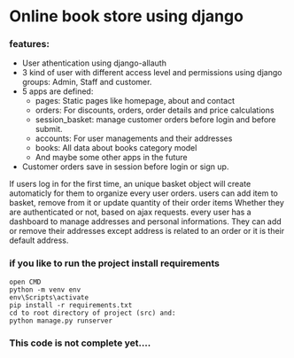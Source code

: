 # Online book store using django
### features:
* User athentication using django-allauth
* 3 kind of user with different access level and permissions using django groups: Admin, Staff and customer.
* 5 apps are defined:
  * pages: Static pages like homepage, about and contact
  * orders: For discounts, orders, order details and price calculations
  * session_basket: manage customer orders before login and before submit.
  * accounts: For user managements and their addresses
  * books: All data about books category model
  * And maybe some other apps in the future
* Customer orders save in session before login or sign up.


 If users log in for the first time, an unique basket object will create automaticly for them to organize every user orders.
users can add item to basket, remove from it or update quantity of their order items Whether they are authenticated or not, based on ajax requests.
every user has a dashboard to manage addresses and personal informations. They can add or remove their addresses except address is related to an order or it is their default address. 

### if you like to run the project install requirements
```
open CMD
python -m venv env
env\Scripts\activate
pip install -r requirements.txt
cd to root directory of project (src) and:
python manage.py runserver
```

### This code is not complete yet....
